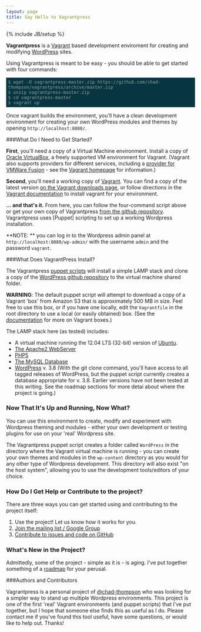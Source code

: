 ```yaml
---
layout: page
title: Say Hello to Vagrantpress
---
```

{% include JB/setup %}


  **Vagrantpress** is a [Vagrant][] based development enviroment for creating and modifying [WordPress][] sites.  
  
  Using Vagrantpress is meant to be easy - you should be able to get started with four commands:

  <div style="width:100%; padding: 5px; display:block; background-color:#073642;">
  <code style="color:#93a1a1; background-color: inherit;">$ wget -O vagrantpress-master.zip https://github.com/chad-thompson/vagrantpress/archive/master.zip </code> <br />
  <code style="color:#93a1a1; background-color: inherit;">$ unzip vagrantpress-master.zip</code> <br />
  <code style="color:#93a1a1; background-color: inherit;">$ cd vagrantpress-master</code> <br />
  <code style="color:#93a1a1; background-color: inherit;">$ vagrant up</code>
  </div>


  Once vagrant builds the environment, you'll have a clean development 
  environment for creating your own WordPress modules and themes by opening `http://localhost:8080/`.


###What Do I Need to Get Started?

**First**, you'll need a copy of a Virtual Machine environment.  Install a copy of [Oracle VirtualBox][virtualbox], a freely supported VM environment for Vagrant.  (Vagrant also supports providers for different services, including a [provider for VMWare Fusion][vmwareprovider] - see the [Vagrant homepage][vagrant] for information.)

**Second**, you'll need a working copy of [Vagrant][].  You can find a copy of the latest version [on the Vagrant downloads page][vagrantdownloads], or follow directions in the [Vagrant documentation][vagrantdocumentation] to install vagrant for your environment.

**... and that's it.**  From here, you can follow the four-command script above or get your own copy of Vagrantpress [from the github repository][vpgithub].  Vagrantpress uses [Puppet] scripting to set up a working Wordpress installation.

**NOTE: ** you can log in to the Wordpress admin panel at `http://localhost:8080/wp-admin/` with the username `admin` and the password `vagrant`.


###What Does VagrantPress Install?

The Vagrantpress [puppet scripts][puppetlabs] will install a simple LAMP stack and clone a copy of the [WordPress github repository][wordpress-git] to the virtual machine shared folder.

**WARNING**:  The default puppet script will attempt to download a copy of a Vagrant 'box' from Amazon S3 that is approximately 500 MB in size.  Feel free to use this box, or if you have one locally, edit the `Vagrantfile` in the root directory to use a local (or easily obtained) box.  (See the [documentation][vagrantdocumentation] for more on Vagrant boxes.)

The LAMP stack here (as tested) includes:

* A virtual machine running the 12.04 LTS (32-bit) version of [Ubuntu][].
* [The Apache2 WebServer][apache2]
* [PHP5][php]
* [The MySQL Database][mysql]
* [WordPress][] v. 3.8  (With the git clone command, you'll have access to all tagged releases of WordPress, but the puppet script currently creates a database appropriate for v. 3.8.  Earlier versions have not been tested at this writing.  See the roadmap sections for more detai about where the project is going.)

### Now That It's Up and Running, Now What?

You can use this environment to create, modify and experiment with Wordpress theming and modules - either your own development or testing plugins for use on your 'real' Wordpress site.

The Vagrantpress puppet script creates a folder called `WordPress` in the directory where the Vagrant virtual machine is running - you can create your own themes and modules in the `wp-content` directory as you would for any other type of Wordpress development.  This directory will also exist "on the host system", allowing you to use the development tools/editors of your choice.


### How Do I Get Help or Contribute to the project?

There are three ways you can get started using and contributing to the project itself:

1.  Use the project!  Let us know how it works for you.
1.  [Join the mailing list / Google Group][vagrantpress-list]
1.  [Contribute to issues and code on GitHub][vagrantpress-github]

[vagrantpress-list]:   https://groups.google.com/forum/#!forum/vagrantpress-users
[vagrantpress-github]: https://github.com/chad-thompson/vagrantpress

### What's New in the Project?

Admittedly, some of the project - simple as it is - is aging.  I've put together something of a
[roadmap][vagrantpress-roadmap] for your perusal.

[vagrantpress-roadmap]: https://github.com/chad-thompson/vagrantpress/blob/development/README.md


  
[vagrant]: http://vagrantup.com
[vagrantdownloads]: http://downloads.vagrantup.com/
[vagrantdocumentation]: http://docs.vagrantup.com/v1/docs/index.html
[virtualbox]: http://virtualbox.org
[virtualboxdownloads]: https://www.virtualbox.org/wiki/Downloads
[vpgithub]: https://github.com/chad-thompson/vagrantpress
[vmwareprovider]: http://www.vagrantup.com/vmware
  
  [puppetlabs]: http://puppetlabs.org
  [apache2]: http://httpd.apache.org
  [php]: http://php.net
  [mysql]: http://mysql.org
  [ubuntu]: http://ubuntu.org
  [wordpress]: http://wordpress.org
  [wordpress-git]: http://github.org/wordpress/wordpress
  


###Authors and Contributors

Vagrantpress is a personal project of  <a href="http://chadthompson.me" class="user-mention">@chad-thompson</a> who was looking for a simpler way to 
  stand up multiple Wordpress environments.  This project is one of the first
  'real' Vagrant environments (and puppet scripts) that I've put together, but
  I hope that someone else finds this as useful as I do.  Please contact me if you've found this tool useful, have some questions, or would like to help out.  Thanks!


